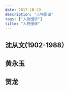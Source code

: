 ```yaml
---
date: 2017-10-29
description: "人物图谱"
tags: ["人物图谱"]
title: "人物图谱"
---
```


##  沈从文(1902-1988）

##  黄永玉

##  贺龙
